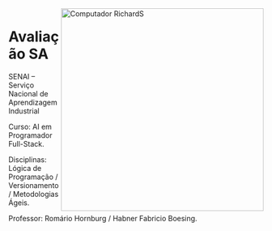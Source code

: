 <img src="https://raw.githubusercontent.com/MicaelliMedeiros/micaellimedeiros/master/image/computer-illustration.png" min-width="400px" max-width="400px" width="400px" align="right" alt="Computador RichardS">

# Avaliação SA 

SENAI – Serviço Nacional de Aprendizagem Industrial

Curso: AI em Programador Full-Stack.

Disciplinas: Lógica de Programação / Versionamento / Metodologias Ágeis.

Professor: Romário Hornburg / Habner Fabricio Boesing.
